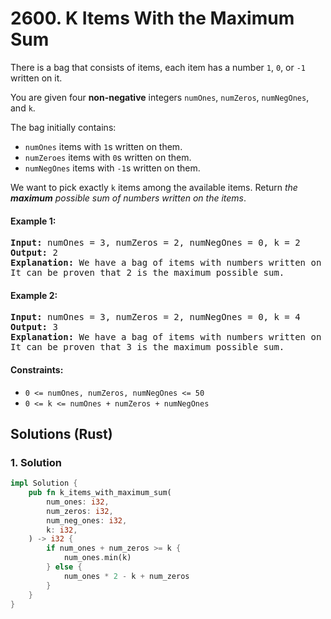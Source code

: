 # 2600. K Items With the Maximum Sum
There is a bag that consists of items, each item has a number `1`, `0`, or `-1` written on it.

You are given four **non-negative** integers `numOnes`, `numZeros`, `numNegOnes`, and `k`.

The bag initially contains:

* `numOnes` items with `1`s written on them.
* `numZeroes` items with `0`s written on them.
* `numNegOnes` items with `-1`s written on them.

We want to pick exactly `k` items among the available items. Return *the **maximum** possible sum of numbers written on the items*.

#### Example 1:
<pre>
<strong>Input:</strong> numOnes = 3, numZeros = 2, numNegOnes = 0, k = 2
<strong>Output:</strong> 2
<strong>Explanation:</strong> We have a bag of items with numbers written on them {1, 1, 1, 0, 0}. We take 2 items with 1 written on them and get a sum in a total of 2.
It can be proven that 2 is the maximum possible sum.
</pre>

#### Example 2:
<pre>
<strong>Input:</strong> numOnes = 3, numZeros = 2, numNegOnes = 0, k = 4
<strong>Output:</strong> 3
<strong>Explanation:</strong> We have a bag of items with numbers written on them {1, 1, 1, 0, 0}. We take 3 items with 1 written on them, and 1 item with 0 written on it, and get a sum in a total of 3.
It can be proven that 3 is the maximum possible sum.
</pre>

#### Constraints:
* `0 <= numOnes, numZeros, numNegOnes <= 50`
* `0 <= k <= numOnes + numZeros + numNegOnes`

## Solutions (Rust)

### 1. Solution
```Rust
impl Solution {
    pub fn k_items_with_maximum_sum(
        num_ones: i32,
        num_zeros: i32,
        num_neg_ones: i32,
        k: i32,
    ) -> i32 {
        if num_ones + num_zeros >= k {
            num_ones.min(k)
        } else {
            num_ones * 2 - k + num_zeros
        }
    }
}
```

